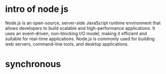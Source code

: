 # intro of node js

Node.js is an open-source, server-side JavaScript runtime environment that allows developers to build scalable and high-performance applications. It uses an event-driven, non-blocking I/O model, making it efficient and suitable for real-time applications. Node.js is commonly used for building web servers, command-line tools, and desktop applications.

# synchronous
